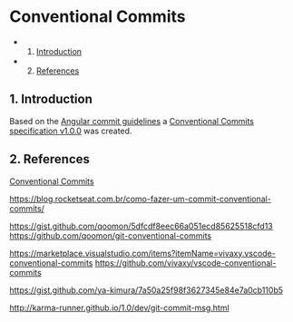 # Conventional Commits

<!-- vscode-markdown-toc -->
* 1. [Introduction](#Introduction)
* 2. [References](#References)

<!-- vscode-markdown-toc-config
	numbering=true
	autoSave=true
	/vscode-markdown-toc-config -->
<!-- /vscode-markdown-toc -->


##  1. <a name='Introduction'></a>Introduction

Based on the [Angular commit guidelines](https://github.com/angular/angular/blob/22b96b9/CONTRIBUTING.md#-commit-message-guidelines) a [Conventional Commits specification v1.0.0][conventional commits v1] was created.



##  2. <a name='References'></a>References

[conventional commits v1]: https://www.conventionalcommits.org/en/v1.0.0/
[Conventional Commits ][conventional commits v1]

https://blog.rocketseat.com.br/como-fazer-um-commit-conventional-commits/

https://gist.github.com/qoomon/5dfcdf8eec66a051ecd85625518cfd13
https://github.com/qoomon/git-conventional-commits

https://marketplace.visualstudio.com/items?itemName=vivaxy.vscode-conventional-commits
https://github.com/vivaxy/vscode-conventional-commits

https://gist.github.com/ya-kimura/7a50a25f98f3627345e84e7a0cb110b5

http://karma-runner.github.io/1.0/dev/git-commit-msg.html
